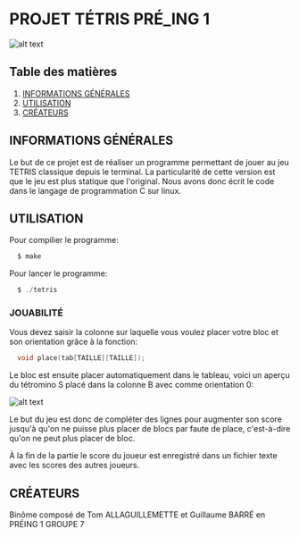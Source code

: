 # PROJET TÉTRIS PRÉ_ING 1

![alt text](https://github.com/Auxifruit/tetris-projet/blob/image/LOGO.png "Logo tetris CYtech")

## Table des matières
1. [INFORMATIONS GÉNÉRALES](#informations-générales)
2. [UTILISATION](#utilisation)
3. [CRÉATEURS](#créateur)

## INFORMATIONS GÉNÉRALES

Le but de ce projet est de réaliser un programme permettant de jouer au jeu TETRIS classique depuis le terminal. La particularité de cette version est que le jeu est plus statique que l'original. Nous avons donc écrit le code dans le langage de programmation C sur linux.

## UTILISATION

Pour compilier le programme:
```c
  $ make
```
Pour lancer le programme:
```c
  $ ./tetris
```
### JOUABILITÉ

Vous devez saisir la colonne sur laquelle vous voulez placer votre bloc et son orientation grâce à la fonction:
```c
  void place(tab[TAILLE][TAILLE]);
```
Le bloc est ensuite placer automatiquement dans le tableau, voici un aperçu du tétromino S placé dans la colonne B avec comme orientation 0:

![alt text](https://github.com/Auxifruit/tetris-projet/blob/image/GRID1.png "Exemple tableau")

Le but du jeu est donc de compléter des lignes pour augmenter son score jusqu'à qu'on ne puisse plus placer de blocs par faute de place, c'est-à-dire qu'on ne peut plus placer de bloc.

À la fin de la partie le score du joueur est enregistré dans un fichier texte avec les scores des autres joueurs.

## CRÉATEURS

Binôme composé de Tom ALLAGUILLEMETTE et Guillaume BARRÉ en PRÉING 1 GROUPE 7
